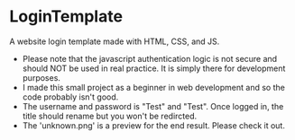 # LoginTemplate
A website login template made with HTML, CSS, and JS. <br>
- Please note that the javascript authentication logic is not secure and should NOT be used in real practice. It is simply there for development purposes.
- I made this small project as a beginner in web development and so the code probably isn't good.
- The username and password is "Test" and "Test". Once logged in, the title should rename but you won't be redircted. 
- The 'unknown.png' is a preview for the end result. Please check it out. 
